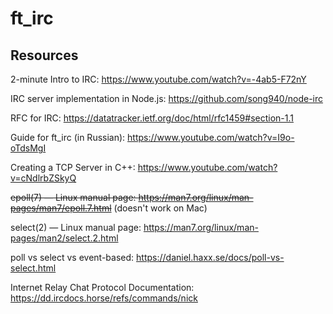 # ft_irc

## Resources

2-minute Intro to IRC: https://www.youtube.com/watch?v=-4ab5-F72nY

IRC server implementation in Node.js: https://github.com/song940/node-irc

RFC for IRC: https://datatracker.ietf.org/doc/html/rfc1459#section-1.1

Guide for ft_irc (in Russian): https://www.youtube.com/watch?v=I9o-oTdsMgI

Creating a TCP Server in C++: https://www.youtube.com/watch?v=cNdlrbZSkyQ

~~epoll(7) — Linux manual page: https://man7.org/linux/man-pages/man7/epoll.7.html~~ (doesn't work on Mac)

select(2) — Linux manual page: https://man7.org/linux/man-pages/man2/select.2.html

poll vs select vs event-based: https://daniel.haxx.se/docs/poll-vs-select.html

Internet Relay Chat Protocol Documentation: https://dd.ircdocs.horse/refs/commands/nick
